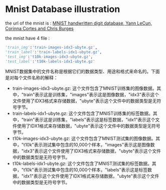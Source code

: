 # Mnist Database illustration

the url of the mnist is : [MNIST handwritten digit database, Yann LeCun, Corinna Cortes and Chris Burges](http://yann.lecun.com/exdb/mnist/)

the mnist have 4 file :

```python
'train_img':'train-images-idx3-ubyte.gz',
'train_label':'train-labels-idx1-ubyte.gz',
'test_img':'t10k-images-idx3-ubyte.gz',
'test_label':'t10k-labels-idx1-ubyte.gz'
```

MNIST数据集中的文件名称是根据它们的数据类型、用途和格式来命名的。下面是对每个文件名称的解释：

- train-images-idx3-ubyte.gz: 这个文件包含了MNIST训练集的图像数据。其中，"train"表示这是训练集，"images"表示这是图像数据，"idx3"表示这个文件使用了IDX3格式来存储数据，"ubyte"表示这个文件中的数据类型是无符号字节。
- train-labels-idx1-ubyte.gz: 这个文件包含了MNIST训练集的标签数据。其中，"train"表示这是训练集，"labels"表示这是标签数据，"idx1"表示这个文件使用了IDX1格式来存储数据，"ubyte"表示这个文件中的数据类型是无符号字节。
- t10k-images-idx3-ubyte.gz: 这个文件包含了MNIST测试集的图像数据。其中，"t10k"表示测试集中包含的10,000个样本，"images"表示这是图像数据，"idx3"表示这个文件使用了IDX3格式来存储数据，"ubyte"表示这个文件中的数据类型是无符号字节。
- t10k-labels-idx1-ubyte.gz: 这个文件包含了MNIST测试集的标签数据。其中，"t10k"表示测试集中包含的10,000个样本，"labels"表示这是标签数据，"idx1"表示这个文件使用了IDX1格式来存储数据，"ubyte"表示这个文件中的数据类型是无符号字节。

